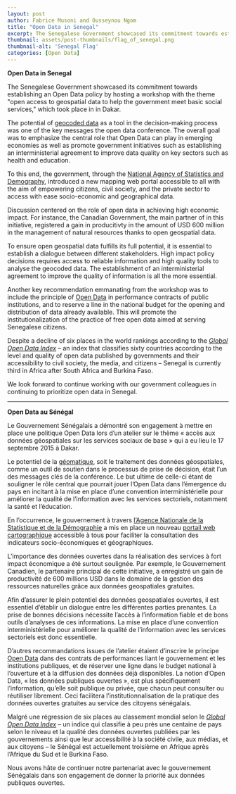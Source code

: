 ```yaml
---
layout: post
author: Fabrice Musoni and Ousseynou Ngom
title: "Open Data in Senegal"
excerpt: The Senegalese Government showcased its commitment towards establishing an Open Data policy by hosting a workshop with the theme...
thumbnail: assets/post-thumbnails/flag_of_senegal.png
thumbnail-alt: 'Senegal Flag'
categories: [Open Data]
---
```


**Open Data in Senegal**
 
The Senegalese Government showcased its commitment towards establishing an Open Data policy by hosting a workshop with the theme "open access to geospatial data to help the government meet basic social services," which took place in in Dakar.

The potential of [geocoded data](http://www.sig-geomatique.fr/sig-geomatique.html) as a tool in the decision-making process was one of the key messages the open data conference. The overall goal was to emphasize the central role that Open Data can play in emerging economies as well as promote government initiatives such as establishing an interministerial agreement to improve data quality on key sectors such as health and education.

To this end, the government, through the [National Agency of Statistics and Demography](http://www.ansd.sn/), introduced a new mapping web portal accessible to all with the aim of empowering citizens, civil society, and the private sector to access with ease socio-economic and geographical data.

Discussion centered on the role of open data in achieving high economic impact. For instance, the Canadian Government, the main partner of in this initiative, registered a gain in producitivty in the amount of USD 600 million in the management of natural resources thanks to open geospatial data.

To ensure open geospatial data fulfills its full potential, it is essential to establish a dialogue between different stakeholders. High impact policy decisions requires access to reliable information and high quality tools to analyse the geocoded data. The establishment of an interministerial agreement to improve the quality of information is all the more essential.

Another key recommendation emmanating from the workshop was to include the principle of [Open Data](https://www.youtube.com/watch?v=aHxv_2BMJfw) in performance contracts of public institutions, and to reserve a line in the national budget for the opening and distribution of data already available. This will promote the institutionalization of the practice of free open data aimed at serving Senegalese citizens.

Despite a decline of six places in the world rankings according to the *[Global Open Data Index](http://index.okfn.org/place/)* – an index that classifies sixty countries according to the level and quality of open data published by governments and their accessibility to civil society, the media, and citizens – Senegal is currently third in Africa after South Africa and Burkina Faso. 

We look forward to continue working with our government colleagues in continuing to prioritize open data in Senegal.

- - - - - -

**Open Data au Sénégal**

Le Gouvernement Sénégalais a démontré son engagement à mettre en place une politique Open Data lors d’un atelier sur le thème « accès aux données géospatiales sur les services sociaux de base » qui a eu lieu le 17 septembre 2015 à Dakar.  
   
Le potentiel de la [géomatique](http://www.sig-geomatique.fr/sig-geomatique.html), soit le traitement des données géospatiales, comme un outil de soutien dans le processus de prise de décision, était l’un des messages clés de la conférence. Le but ultime de celle-ci étant de souligner le rôle central que pourrait jouer l’Open Data dans l’émergence du pays en incitant à la mise en place d’une convention interministérielle pour améliorer la qualité de l’information avec les services sectoriels, notamment la santé et l’éducation. 

En l’occurrence, le gouvernement à travers [l’Agence Nationale de la Statistique et de la Démographie](http://www.ansd.sn/) a mis en place un nouveau [portail web cartographique](http://geossb.gouv.sn/) accessible à tous pour faciliter la consultation des indicateurs socio-économiques et géographiques. 

L’importance des données ouvertes dans la réalisation des services à fort impact économique a été surtout soulignée. Par exemple, le Gouvernement Canadien, le partenaire principal de cette initiative, a enregistré un gain de productivité de 600 millions USD dans le domaine de la gestion des ressources naturelles grâce aux données geospatiales gratuites.     

Afin d’assurer le plein potentiel des données geospatiales ouvertes, il est essentiel d’établir un dialogue entre les différentes parties prenantes. La prise de bonnes décisions nécessite l’accès à l’information fiable et de bons outils d’analyses de ces informations. La mise en place d’une convention interministérielle pour améliorer la qualité de l’information avec les services sectoriels est donc essentielle.  
  
D’autres recommandations issues de l’atelier étaient d’inscrire le principe [Open Data](https://www.youtube.com/watch?v=aHxv_2BMJfw) dans des contrats de performances liant le gouvernement et les institutions publiques, et de réserver une ligne dans le budget national à l’ouverture et à la diffusion des données déjà disponibles. La notion d’Open Data, « les données publiques ouvertes », est plus spécifiquement l’information, qu’elle soit publique ou privée, que chacun peut consulter ou réutiliser librement. Ceci facilitera l’institutionnalisation de la pratique des données ouvertes gratuites au service des citoyens sénégalais.    

Malgré une régression de six places au classement mondial selon le *[Global Open Data Index](http://index.okfn.org/place/)* – un indice qui classifie à peu près une centaine de pays selon le niveau et la qualité des données ouvertes publiées par les gouvernements ainsi que leur accessibilité à la société civile, aux médias, et aux citoyens – le Sénégal est actuellement troisième en Afrique après  l’Afrique du Sud et le Burkina Faso.   

Nous avons hâte de continuer notre partenariat avec le gouvernement Sénégalais dans son engagement de donner la priorité aux données publiques ouvertes. 
